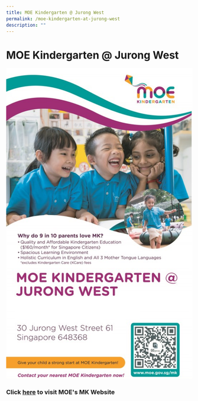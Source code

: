 ```yaml
---
title: MOE Kindergarten @ Jurong West
permalink: /moe-kindergarten-at-jurong-west
description: ""
---
```

# MOE Kindergarten @ Jurong West
![](/images/Moe%20kindergarten@Jurong%20west/MK.jpg)



### Click [here](https://moe.gov.sg/preschool/moe-kindergarten/) to visit MOE's MK Website
